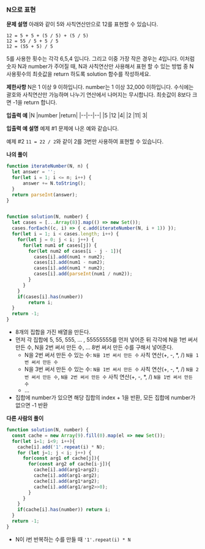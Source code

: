 ### N으로 표현
**문제 설명**
아래와 같이 5와 사칙연산만으로 12를 표현할 수 있습니다.
```
12 = 5 + 5 + (5 / 5) + (5 / 5)
12 = 55 / 5 + 5 / 5
12 = (55 + 5) / 5
```

5를 사용한 횟수는 각각 6,5,4 입니다. 그리고 이중 가장 작은 경우는 4입니다.
이처럼 숫자 N과 number가 주어질 때, N과 사칙연산만 사용해서 표현 할 수 있는 방법 중 N 사용횟수의 최솟값을 return 하도록 solution 함수를 작성하세요.

**제한사항**
N은 1 이상 9 이하입니다.
number는 1 이상 32,000 이하입니다.
수식에는 괄호와 사칙연산만 가능하며 나누기 연산에서 나머지는 무시합니다.
최솟값이 8보다 크면 -1을 return 합니다.

**입출력 예**
|N	|number	|return|
|--|--|--|
|5	|12	|4|
|2	|11|	3|

**입출력 예 설명**
예제 #1
문제에 나온 예와 같습니다.

예제 #2
`11 = 22 / 2`와 같이 2를 3번만 사용하여 표현할 수 있습니다.

**나의 풀이**
```javascript
function iterateNumber(N, n) {
  let answer = '';
  for(let i = 1; i <= n; i++) {
      answer += N.toString();
  }
  return parseInt(answer);
}


function solution(N, number) {
  let cases = [...Array(8)].map(() => new Set());
  cases.forEach((c, i) => { c.add(iterateNumber(N, i + 1)) });
  for(let i = 1; i < cases.length; i++) {
    for(let j = 0; j < i; j++) {
      for(let num1 of cases[j]) {
        for(let num2 of cases[i - j - 1]){
          cases[i].add(num1 + num2);
          cases[i].add(num1 - num2);
          cases[i].add(num1 * num2);
          cases[i].add(parseInt(num1 / num2));
        }
      }
    }
    if(cases[i].has(number))
        return i;
  }
  return -1;
}
```
- 8개의 집합을 가진 배열을 만든다.
- 먼저 각 집합에 5, 55, 555, ... , 55555555를 먼저 넣어준 뒤 각각에 N을 1번 써서 만든 수, N을 2번 써서 만든 수, ... 8번 써서 만든 수를 구해서 넣어준다.
  - N을 2번 써서 만든 수 있는 수: `N을 1번 써서 만든 수` 사칙 연산(+, -, *, /) `N을 1번 써서 만든 수`
  - N을 3번 써서 만든 수 있는 수: `N을 1번 써서 만든 수` 사칙 연산(+, -, *, /) `N을 2번 써서 만든 수`, `N을 2번 써서 만든 수` 사칙 연산(+, -, *, /) `N을 1번 써서 만든 수`
  - ...
- 집합에 number가 있으면 해당 집합의 index + 1을 반환, 모든 집합에 number가 없으면 -1 반환

**다른 사람의 풀이**
```javascript
function solution(N, number) {
  const cache = new Array(9).fill(0).map(el => new Set());
  for(let i=1; i<9; i++){
    cache[i].add('1'.repeat(i) * N);
    for (let j=1; j < i; j++) {
      for(const arg1 of cache[j]){
        for(const arg2 of cache[i-j]){
          cache[i].add(arg1+arg2);
          cache[i].add(arg1-arg2);
          cache[i].add(arg1*arg2);
          cache[i].add(arg1/arg2>>0);
        }
      }
    }
    if(cache[i].has(number)) return i; 
  }
  return -1;
}
```
- N이 i번 반복하는 수를 만들 때 `'1'.repeat(i) * N`